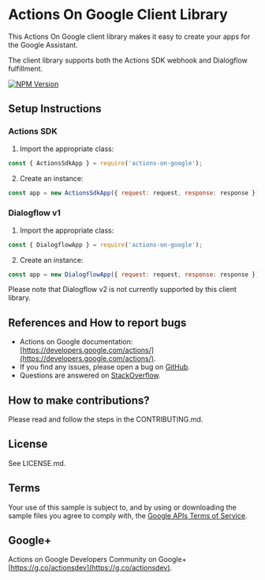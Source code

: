 # Actions On Google Client Library

This Actions On Google client library makes it easy to create your apps for the Google Assistant.

The client library supports both the Actions SDK webhook and Dialogflow fulfillment.

[![NPM Version](https://img.shields.io/npm/v/actions-on-google.svg)](https://www.npmjs.org/package/actions-on-google)

## Setup Instructions

### Actions SDK
 1. Import the appropriate class:

```javascript
const { ActionsSdkApp } = require('actions-on-google');
```

 2. Create an instance:

```javascript
const app = new ActionsSdkApp({ request: request, response: response });
```

### Dialogflow v1
 1. Import the appropriate class:

```javascript
const { DialogflowApp } = require('actions-on-google');
```

 2. Create an instance:

```javascript
const app = new DialogflowApp({ request: request, response: response });
```

Please note that Dialogflow v2 is not currently supported by this client library.

## References and How to report bugs
* Actions on Google documentation: [https://developers.google.com/actions/](https://developers.google.com/actions/).
* If you find any issues, please open a bug on [GitHub](https://github.com/actions-on-google/actions-on-google-nodejs).
* Questions are answered on [StackOverflow](https://stackoverflow.com/questions/tagged/actions-on-google).

## How to make contributions?
Please read and follow the steps in the CONTRIBUTING.md.

## License
See LICENSE.md.

## Terms
Your use of this sample is subject to, and by using or downloading the sample files you agree to comply with, the [Google APIs Terms of Service](https://developers.google.com/terms/).

## Google+
Actions on Google Developers Community on Google+ [https://g.co/actionsdev](https://g.co/actionsdev).
